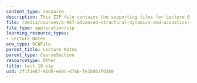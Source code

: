```yaml
---
content_type: resource
description: This ZIP file contains the supporting files for Lecture 6.
file: /media/courses/2-067-advanced-structural-dynamics-and-acoustics-13-811-spring-2004/2f1f1e8791d8e69cd7abfe1bd62f02b9_lect_19.zip
file_type: application/zip
learning_resource_types:
- Lecture Notes
ocw_type: OCWFile
parent_title: Lecture Notes
parent_type: CourseSection
resourcetype: Other
title: lect_19.zip
uid: 2f1f1e87-91d8-e69c-d7ab-fe1bd62f02b9
---
```

